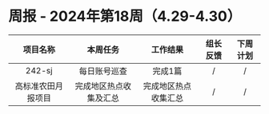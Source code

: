 
# 周报 - 2024年第18周（4.29-4.30）


|  项目名称  | 本周任务 | 工作结果 | 组长反馈 |  下周计划| 
|:----------:|:--------:|:--------:|:--------:|:--------:|
|  242-sj    | 每日账号巡查 |完成1篇  |   /   |     / |
|  高标准农田月报项目 | 完成地区热点收集及汇总|完成地区热点收集汇总  |   /   |     / |
